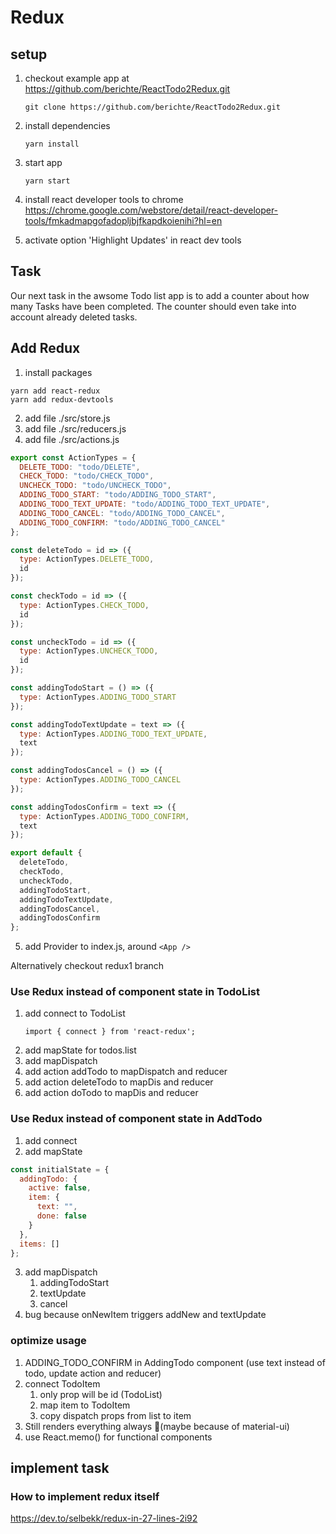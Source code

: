 # Redux

## setup

1. checkout example app at https://github.com/berichte/ReactTodo2Redux.git
   ```
   git clone https://github.com/berichte/ReactTodo2Redux.git
   ```
2. install dependencies
   ```
   yarn install
   ```
3. start app

   ```
   yarn start
   ```

4. install react developer tools to chrome
   https://chrome.google.com/webstore/detail/react-developer-tools/fmkadmapgofadopljbjfkapdkoienihi?hl=en

5. activate option 'Highlight Updates' in react dev tools

## Task

Our next task in the awsome Todo list app is to add a counter about how many Tasks have been completed. The counter should even take into account already deleted tasks.

## Add Redux

1. install packages

```
yarn add react-redux
yarn add redux-devtools
```

2. add file ./src/store.js
3. add file ./src/reducers.js
4. add file ./src/actions.js

```javascript
export const ActionTypes = {
  DELETE_TODO: "todo/DELETE",
  CHECK_TODO: "todo/CHECK_TODO",
  UNCHECK_TODO: "todo/UNCHECK_TODO",
  ADDING_TODO_START: "todo/ADDING_TODO_START",
  ADDING_TODO_TEXT_UPDATE: "todo/ADDING_TODO_TEXT_UPDATE",
  ADDING_TODO_CANCEL: "todo/ADDING_TODO_CANCEL",
  ADDING_TODO_CONFIRM: "todo/ADDING_TODO_CANCEL"
};

const deleteTodo = id => ({
  type: ActionTypes.DELETE_TODO,
  id
});

const checkTodo = id => ({
  type: ActionTypes.CHECK_TODO,
  id
});

const uncheckTodo = id => ({
  type: ActionTypes.UNCHECK_TODO,
  id
});

const addingTodoStart = () => ({
  type: ActionTypes.ADDING_TODO_START
});

const addingTodoTextUpdate = text => ({
  type: ActionTypes.ADDING_TODO_TEXT_UPDATE,
  text
});

const addingTodosCancel = () => ({
  type: ActionTypes.ADDING_TODO_CANCEL
});

const addingTodosConfirm = text => ({
  type: ActionTypes.ADDING_TODO_CONFIRM,
  text
});

export default {
  deleteTodo,
  checkTodo,
  uncheckTodo,
  addingTodoStart,
  addingTodoTextUpdate,
  addingTodosCancel,
  addingTodosConfirm
};
```

5. add Provider to index.js, around `<App />`

Alternatively checkout redux1 branch

### Use Redux instead of component state in TodoList

1. add connect to TodoList
   ```
   import { connect } from 'react-redux';
   ```
2. add mapState for todos.list
3. add mapDispatch
4. add action addTodo to mapDispatch and reducer
5. add action deleteTodo to mapDis and reducer
6. add action doTodo to mapDis and reducer

### Use Redux instead of component state in AddTodo

1. add connect
2. add mapState

```javascript
const initialState = {
  addingTodo: {
    active: false,
    item: {
      text: "",
      done: false
    }
  },
  items: []
};
```

3. add mapDispatch
   1. addingTodoStart
   2. textUpdate
   3. cancel
4. bug because onNewItem triggers addNew and textUpdate

### optimize usage

1. ADDING_TODO_CONFIRM in AddingTodo component (use text instead of todo, update action and reducer)
2. connect TodoItem
   1. only prop will be id (TodoList)
   2. map item to TodoItem
   3. copy dispatch props from list to item
3. Still renders everything always 🤔(maybe because of material-ui)
4. use React.memo() for functional components

## implement task

### How to implement redux itself

https://dev.to/selbekk/redux-in-27-lines-2i92
